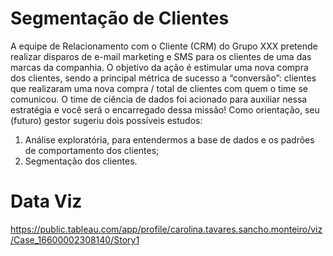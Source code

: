 # Segmentação de Clientes


A equipe de Relacionamento com o Cliente (CRM) do Grupo XXX pretende realizar disparos de e-mail marketing e SMS
para os clientes de uma das marcas da companhia. O objetivo da ação é estimular uma nova compra dos clientes, sendo
a principal métrica de sucesso a “conversão”: clientes que realizaram uma nova compra / total de clientes com quem o
time se comunicou.
O time de ciência de dados foi acionado para auxiliar nessa estratégia e você será o encarregado dessa missão! Como
orientação, seu (futuro) gestor sugeriu dois possíveis estudos:

1. Análise exploratória, para entendermos a base de dados e os padrões de comportamento dos clientes;
2. Segmentação dos clientes.

# Data Viz

https://public.tableau.com/app/profile/carolina.tavares.sancho.monteiro/viz/Case_16600002308140/Story1
